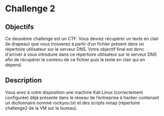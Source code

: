 # Challenge 2

## Objectifs

Ce deuxième challenge est un CTF. Vous devrez récupérer un texte en clair (le drapeau) que vous trouverez à partir d’un fichier présent dans un répertoire utilisateur sur le serveur DNS. Votre objectif final est donc d'arriver à vous introduire dans ce répertoire utilisateur sur le serveur DNS afin de récupérer le contenu de ce fichier puis le texte en clair qui en dépend.

## Description 

Vous avez à votre disposition une machine Kali Linux (correctement configurée) déjà présente dans le réseau de l’entreprise à hacker contenant un dictionnaire nommé rockyou.txt et des scripts nmap (répertoire challenge2 de la VM sur le bureau).
